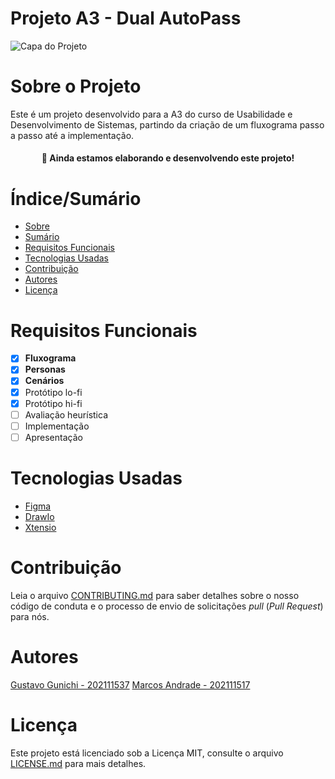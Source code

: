 # Projeto A3 - Dual AutoPass


![Capa do Projeto](https://picsum.photos/850/280)

# Sobre o Projeto

Este é um projeto desenvolvido para a A3 do curso de Usabilidade e Desenvolvimento de Sistemas, partindo da criação de um fluxograma passo a passo até a implementação.

<h4 align="center"> 
	🚧  Ainda estamos elaborando e desenvolvendo este projeto!
</h4>

# Índice/Sumário

* [Sobre](#sobre-o-projeto)
* [Sumário](#índice/sumário)
* [Requisitos Funcionais](#requisitos-funcionais)
* [Tecnologias Usadas](#tecnologias-usadas)
* [Contribuição](#contribuição)
* [Autores](#autores)
* [Licença](#licença)
<!-- * [Agradecimentos](#agradecimentos) -->


# Requisitos Funcionais 

- [x] **Fluxograma**
- [x] **Personas**
- [x] **Cenários**
- [x] Protótipo lo-fi
- [x] Protótipo hi-fi
- [ ] Avaliação heurística
- [ ] Implementação
- [ ] Apresentação

# Tecnologias Usadas

<!-- - [React](https://pt-br.reactjs.org/)
- [TypeScript](https://www.typescriptlang.org/) -->
- [Figma](https://www.figma.com/)
- [DrawIo](https://app.diagrams.net/)
- [Xtensio](https://xtensio.com)



# Contribuição

Leia o arquivo [CONTRIBUTING.md](CONTRIBUTING.md) para saber detalhes sobre o nosso código de conduta e o processo de envio de solicitações *pull* (*Pull Request*) para nós.

# Autores

[Gustavo Gunichi - 202111537](https://github.com/gunichi)
[Marcos Andrade - 202111517](https://github.com/Marcos-Andrade)


# Licença

Este projeto está licenciado sob a Licença MIT,  consulte o arquivo [LICENSE.md](LICENSE.md) para mais detalhes.

